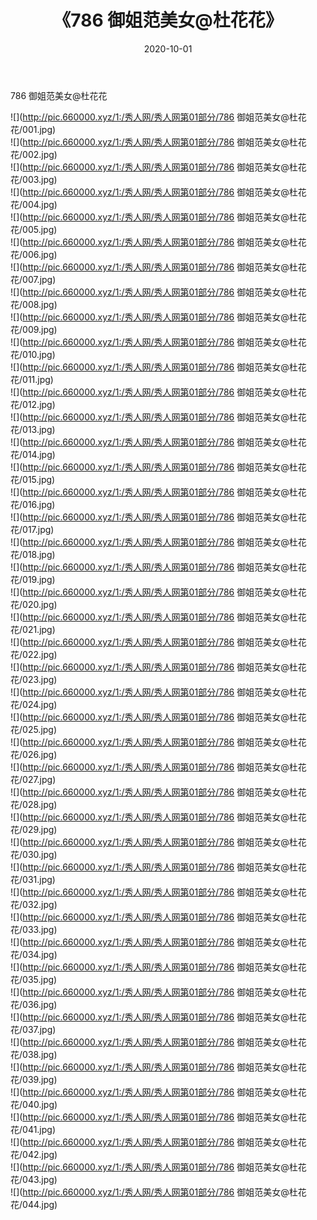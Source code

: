 ﻿---
layout: post
title:  《786 御姐范美女@杜花花》
date:   2020-10-01
img: http://pic.660000.xyz/1:/秀人网/秀人网第01部分/786 御姐范美女@杜花花/000.jpg
categories: [美女, 清纯, 唯美]
---

786 御姐范美女@杜花花

  ![](http://pic.660000.xyz/1:/秀人网/秀人网第01部分/786 御姐范美女@杜花花/001.jpg) <br> ![](http://pic.660000.xyz/1:/秀人网/秀人网第01部分/786 御姐范美女@杜花花/002.jpg) <br> ![](http://pic.660000.xyz/1:/秀人网/秀人网第01部分/786 御姐范美女@杜花花/003.jpg) <br> ![](http://pic.660000.xyz/1:/秀人网/秀人网第01部分/786 御姐范美女@杜花花/004.jpg) <br> ![](http://pic.660000.xyz/1:/秀人网/秀人网第01部分/786 御姐范美女@杜花花/005.jpg) <br> ![](http://pic.660000.xyz/1:/秀人网/秀人网第01部分/786 御姐范美女@杜花花/006.jpg) <br> ![](http://pic.660000.xyz/1:/秀人网/秀人网第01部分/786 御姐范美女@杜花花/007.jpg) <br> ![](http://pic.660000.xyz/1:/秀人网/秀人网第01部分/786 御姐范美女@杜花花/008.jpg) <br> ![](http://pic.660000.xyz/1:/秀人网/秀人网第01部分/786 御姐范美女@杜花花/009.jpg) <br> ![](http://pic.660000.xyz/1:/秀人网/秀人网第01部分/786 御姐范美女@杜花花/010.jpg) <br> ![](http://pic.660000.xyz/1:/秀人网/秀人网第01部分/786 御姐范美女@杜花花/011.jpg) <br> ![](http://pic.660000.xyz/1:/秀人网/秀人网第01部分/786 御姐范美女@杜花花/012.jpg) <br> ![](http://pic.660000.xyz/1:/秀人网/秀人网第01部分/786 御姐范美女@杜花花/013.jpg) <br> ![](http://pic.660000.xyz/1:/秀人网/秀人网第01部分/786 御姐范美女@杜花花/014.jpg) <br> ![](http://pic.660000.xyz/1:/秀人网/秀人网第01部分/786 御姐范美女@杜花花/015.jpg) <br> ![](http://pic.660000.xyz/1:/秀人网/秀人网第01部分/786 御姐范美女@杜花花/016.jpg) <br> ![](http://pic.660000.xyz/1:/秀人网/秀人网第01部分/786 御姐范美女@杜花花/017.jpg) <br> ![](http://pic.660000.xyz/1:/秀人网/秀人网第01部分/786 御姐范美女@杜花花/018.jpg) <br> ![](http://pic.660000.xyz/1:/秀人网/秀人网第01部分/786 御姐范美女@杜花花/019.jpg) <br> ![](http://pic.660000.xyz/1:/秀人网/秀人网第01部分/786 御姐范美女@杜花花/020.jpg) <br> ![](http://pic.660000.xyz/1:/秀人网/秀人网第01部分/786 御姐范美女@杜花花/021.jpg) <br> ![](http://pic.660000.xyz/1:/秀人网/秀人网第01部分/786 御姐范美女@杜花花/022.jpg) <br> ![](http://pic.660000.xyz/1:/秀人网/秀人网第01部分/786 御姐范美女@杜花花/023.jpg) <br> ![](http://pic.660000.xyz/1:/秀人网/秀人网第01部分/786 御姐范美女@杜花花/024.jpg) <br> ![](http://pic.660000.xyz/1:/秀人网/秀人网第01部分/786 御姐范美女@杜花花/025.jpg) <br> ![](http://pic.660000.xyz/1:/秀人网/秀人网第01部分/786 御姐范美女@杜花花/026.jpg) <br> ![](http://pic.660000.xyz/1:/秀人网/秀人网第01部分/786 御姐范美女@杜花花/027.jpg) <br> ![](http://pic.660000.xyz/1:/秀人网/秀人网第01部分/786 御姐范美女@杜花花/028.jpg) <br> ![](http://pic.660000.xyz/1:/秀人网/秀人网第01部分/786 御姐范美女@杜花花/029.jpg) <br> ![](http://pic.660000.xyz/1:/秀人网/秀人网第01部分/786 御姐范美女@杜花花/030.jpg) <br> ![](http://pic.660000.xyz/1:/秀人网/秀人网第01部分/786 御姐范美女@杜花花/031.jpg) <br> ![](http://pic.660000.xyz/1:/秀人网/秀人网第01部分/786 御姐范美女@杜花花/032.jpg) <br> ![](http://pic.660000.xyz/1:/秀人网/秀人网第01部分/786 御姐范美女@杜花花/033.jpg) <br> ![](http://pic.660000.xyz/1:/秀人网/秀人网第01部分/786 御姐范美女@杜花花/034.jpg) <br> ![](http://pic.660000.xyz/1:/秀人网/秀人网第01部分/786 御姐范美女@杜花花/035.jpg) <br> ![](http://pic.660000.xyz/1:/秀人网/秀人网第01部分/786 御姐范美女@杜花花/036.jpg) <br> ![](http://pic.660000.xyz/1:/秀人网/秀人网第01部分/786 御姐范美女@杜花花/037.jpg) <br> ![](http://pic.660000.xyz/1:/秀人网/秀人网第01部分/786 御姐范美女@杜花花/038.jpg) <br> ![](http://pic.660000.xyz/1:/秀人网/秀人网第01部分/786 御姐范美女@杜花花/039.jpg) <br> ![](http://pic.660000.xyz/1:/秀人网/秀人网第01部分/786 御姐范美女@杜花花/040.jpg) <br> ![](http://pic.660000.xyz/1:/秀人网/秀人网第01部分/786 御姐范美女@杜花花/041.jpg) <br> ![](http://pic.660000.xyz/1:/秀人网/秀人网第01部分/786 御姐范美女@杜花花/042.jpg) <br> ![](http://pic.660000.xyz/1:/秀人网/秀人网第01部分/786 御姐范美女@杜花花/043.jpg) <br> ![](http://pic.660000.xyz/1:/秀人网/秀人网第01部分/786 御姐范美女@杜花花/044.jpg) <br>